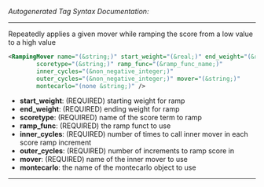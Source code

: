 <!-- THIS IS AN AUTOGENERATED FILE: Don't edit it directly, instead change the schema definition in the code itself. -->

_Autogenerated Tag Syntax Documentation:_

---
Repeatedly applies a given mover while ramping the score from a low value to a high value

```xml
<RampingMover name="(&string;)" start_weight="(&real;)" end_weight="(&real;)"
        scoretype="(&string;)" ramp_func="(&ramp_func_name;)"
        inner_cycles="(&non_negative_integer;)"
        outer_cycles="(&non_negative_integer;)" mover="(&string;)"
        montecarlo="(none &string;)" />
```

-   **start_weight**: (REQUIRED) starting weight for ramp
-   **end_weight**: (REQUIRED) ending weight for ramp
-   **scoretype**: (REQUIRED) name of the score term to ramp
-   **ramp_func**: (REQUIRED) the ramp funct to use
-   **inner_cycles**: (REQUIRED) number of times to call inner mover in each score ramp increment
-   **outer_cycles**: (REQUIRED) number of increments to ramp score in
-   **mover**: (REQUIRED) name of the inner mover to use
-   **montecarlo**: the name of the montecarlo object to use

---
